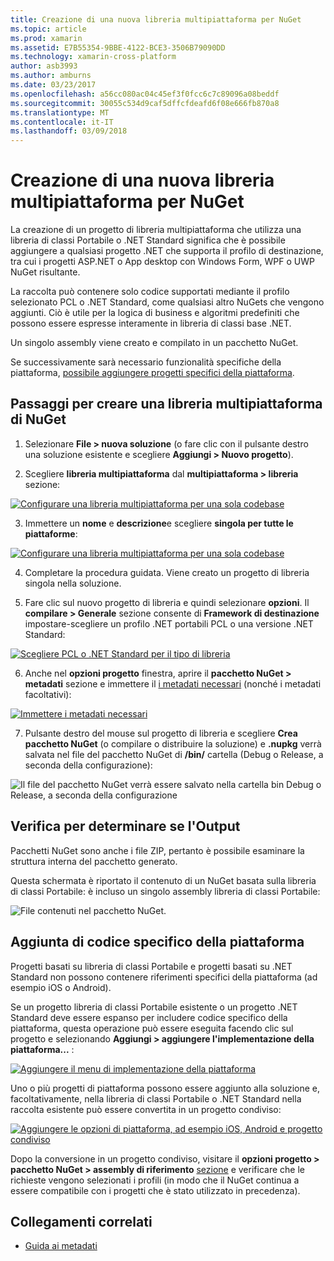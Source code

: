 ```yaml
---
title: Creazione di una nuova libreria multipiattaforma per NuGet
ms.topic: article
ms.prod: xamarin
ms.assetid: E7B55354-9BBE-4122-BCE3-3506B79090DD
ms.technology: xamarin-cross-platform
author: asb3993
ms.author: amburns
ms.date: 03/23/2017
ms.openlocfilehash: a56cc080ac04c45ef3f0fcc6c7c89096a08beddf
ms.sourcegitcommit: 30055c534d9caf5dffcfdeafd6f08e666fb870a8
ms.translationtype: MT
ms.contentlocale: it-IT
ms.lasthandoff: 03/09/2018
---
```

# <a name="creating-a-new-multiplatform-library-for-nuget"></a>Creazione di una nuova libreria multipiattaforma per NuGet

La creazione di un progetto di libreria multipiattaforma che utilizza una libreria di classi Portabile o .NET Standard significa che è possibile aggiungere a qualsiasi progetto .NET che supporta il profilo di destinazione, tra cui i progetti ASP.NET o App desktop con Windows Form, WPF o UWP NuGet risultante.

La raccolta può contenere solo codice supportati mediante il profilo selezionato PCL o .NET Standard, come qualsiasi altro NuGets che vengono aggiunti.
Ciò è utile per la logica di business e algoritmi predefiniti che possono essere espresse interamente in libreria di classi base .NET.

Un singolo assembly viene creato e compilato in un pacchetto NuGet.

Se successivamente sarà necessario funzionalità specifiche della piattaforma, [possibile aggiungere progetti specifici della piattaforma](#add-platforms).

## <a name="steps-to-create-a-multiplatform-library-nuget"></a>Passaggi per creare una libreria multipiattaforma di NuGet

1. Selezionare **File > nuova soluzione** (o fare clic con il pulsante destro una soluzione esistente e scegliere **Aggiungi > Nuovo progetto**).

2. Scegliere **libreria multipiattaforma** dal **multipiattaforma > libreria** sezione:

  [![](single-codebase-images/mulitplatform-library-sml.png "Configurare una libreria multipiattaforma per una sola codebase")](single-codebase-images/mulitplatform-library.png#lightbox)

3. Immettere un **nome** e **descrizione**e scegliere **singola per tutte le piattaforme**:

  [![](single-codebase-images/single-configure-sml.png "Configurare una libreria multipiattaforma per una sola codebase")](single-codebase-images/single-configure.png#lightbox)

4. Completare la procedura guidata. Viene creato un progetto di libreria singola nella soluzione.

5. Fare clic sul nuovo progetto di libreria e quindi selezionare **opzioni**. Il **compilare > Generale** sezione consente di **Framework di destinazione** impostare-scegliere un profilo .NET portabili PCL o una versione .NET Standard:

  [![](single-codebase-images/single-choose-type-sml.png "Scegliere PCL o .NET Standard per il tipo di libreria")](single-codebase-images/single-choose-type.png#lightbox)

6. Anche nel **opzioni progetto** finestra, aprire il **pacchetto NuGet > metadati** sezione e immettere il [i metadati necessari](~/cross-platform/app-fundamentals/nuget-multiplatform-libraries/metadata.md) (nonché i metadati facoltativi):

  [![](single-codebase-images/single-metadata-sml.png "Immettere i metadati necessari")](single-codebase-images/single-metadata.png#lightbox)

7. Pulsante destro del mouse sul progetto di libreria e scegliere **Crea pacchetto NuGet** (o compilare o distribuire la soluzione) e **.nupkg** verrà salvata nel file del pacchetto NuGet di **/bin/** cartella (Debug o Release, a seconda della configurazione):

  ![](single-codebase-images/create-nuget-package.png "Il file del pacchetto NuGet verrà essere salvato nella cartella bin Debug o Release, a seconda della configurazione")


## <a name="verifying-the-output"></a>Verifica per determinare se l'Output

Pacchetti NuGet sono anche i file ZIP, pertanto è possibile esaminare la struttura interna del pacchetto generato.

Questa schermata è riportato il contenuto di un NuGet basata sulla libreria di classi Portabile: è incluso un singolo assembly libreria di classi Portabile:

![](single-codebase-images/nuget-output.png "File contenuti nel pacchetto NuGet.")

<a name="add-platforms" />

## <a name="adding-platform-specific-code"></a>Aggiunta di codice specifico della piattaforma

Progetti basati su libreria di classi Portabile e progetti basati su .NET Standard non possono contenere riferimenti specifici della piattaforma (ad esempio iOS o Android).

Se un progetto libreria di classi Portabile esistente o un progetto .NET Standard deve essere espanso per includere codice specifico della piattaforma, questa operazione può essere eseguita facendo clic sul progetto e selezionando **Aggiungi > aggiungere l'implementazione della piattaforma...** :

[![](single-codebase-images/add-later-sml.png "Aggiungere il menu di implementazione della piattaforma")](single-codebase-images/add-later.png#lightbox)

Uno o più progetti di piattaforma possono essere aggiunto alla soluzione e, facoltativamente, nella libreria di classi Portabile o .NET Standard nella raccolta esistente può essere convertita in un progetto condiviso:

[![](single-codebase-images/add-later-platforms-sml.png "Aggiungere le opzioni di piattaforma, ad esempio iOS, Android e progetto condiviso")](single-codebase-images/add-later-platforms-sml.png#lightbox)

Dopo la conversione in un progetto condiviso, visitare il **opzioni progetto > pacchetto NuGet > assembly di riferimento**
[sezione](~/cross-platform/app-fundamentals/nuget-multiplatform-libraries/platform-specific.md) e verificare che le richieste vengono selezionati i profili (in modo che il NuGet continua a essere compatibile con i progetti che è stato utilizzato in precedenza).


## <a name="related-links"></a>Collegamenti correlati

- [Guida ai metadati](~/cross-platform/app-fundamentals/nuget-multiplatform-libraries/metadata.md)
